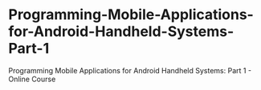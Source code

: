 # Programming-Mobile-Applications-for-Android-Handheld-Systems-Part-1
Programming Mobile Applications for Android Handheld Systems: Part 1 - Online Course
